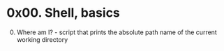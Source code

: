 # 0x00. Shell, basics

0. Where am I? -
script that prints the absolute path name of the current working directory
